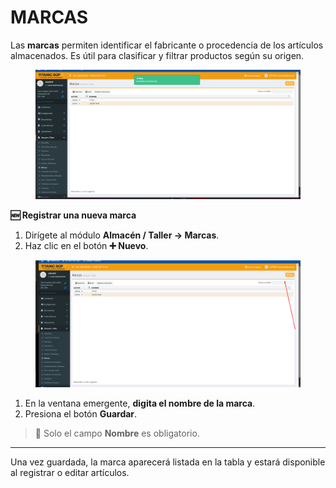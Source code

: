 # MARCAS

Las **marcas** permiten identificar el fabricante o procedencia de los artículos almacenados. Es útil para clasificar y filtrar productos según su origen.

<figure><img src="../../../.gitbook/assets/image.png" alt=""><figcaption></figcaption></figure>

**🆕 Registrar una nueva marca**

1. Dirígete al módulo **Almacén / Taller → Marcas**.
2. Haz clic en el botón **➕ Nuevo**.

<figure><img src="../../../.gitbook/assets/image (2).png" alt=""><figcaption></figcaption></figure>

1. En la ventana emergente, **digita el nombre de la marca**.
2. Presiona el botón **Guardar**.

> 📌 Solo el campo **Nombre** es obligatorio.



***

Una vez guardada, la marca aparecerá listada en la tabla y estará disponible al registrar o editar artículos.
